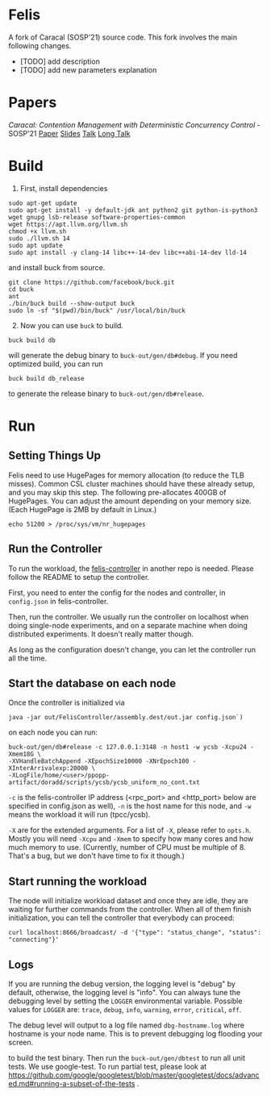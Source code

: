 # Felis

A fork of Caracal (SOSP'21) source code.
This fork involves the main following changes.
- [TODO] add description
- [TODO] add new parameters explanation


# Papers

*Caracal: Contention Management with Deterministic Concurrency Control* - SOSP'21 [Paper](https://dl.acm.org/doi/10.1145/3477132.3483591) [Slides](https://docs.google.com/presentation/d/1yTEkQ7fRucArBguChkD3p_b6TOoqPdAK_rfSb7DBwog/edit?usp=sharing) [Talk](https://youtu.be/QZ8sMvck654) [Long Talk](https://youtu.be/NUWl4dSfA1c)

Build
=====

1. First, install dependencies

```
sudo apt-get update
sudo apt-get install -y default-jdk ant python2 git python-is-python3 wget gnupg lsb-release software-properties-common
wget https://apt.llvm.org/llvm.sh
chmod +x llvm.sh
sudo ./llvm.sh 14
sudo apt update
sudo apt install -y clang-14 libc++-14-dev libc++abi-14-dev lld-14
```
and install buck from source.
```
git clone https://github.com/facebook/buck.git
cd buck
ant
./bin/buck build --show-output buck
sudo ln -sf "$(pwd)/bin/buck" /usr/local/bin/buck
```

2. Now you can use `buck` to build. 

```
buck build db
```

will generate the debug binary to `buck-out/gen/db#debug`. If you need
optimized build, you can run

```
buck build db_release
```

to generate the release binary to `buck-out/gen/db#release`.


Run
===

Setting Things Up
-----------------

Felis need to use HugePages for memory allocation (to reduce
the TLB misses). Common CSL cluster machines should have these already
setup, and you may skip this step. The following pre-allocates 400GB
of HugePages. You can adjust the amount depending on your memory
size. (Each HugePage is 2MB by default in Linux.)

```
echo 51200 > /proc/sys/vm/nr_hugepages
```

Run the Controller
----------------

To run the workload, the [felis-controller](https://github.com/doradd-rt/felis-controller) 
in another repo is needed. Please follow the README to setup the controller.

First, you need to enter the config for the nodes and controller, in
`config.json` in felis-controller.

Then, run the controller. We usually run the controller on localhost
when doing single-node experiments, and on a separate machine when
doing distributed experiments. It doesn't really matter though.

As long as the configuration doesn't change, you can let the controller
run all the time.

Start the database on each node
-------------------------------

Once the controller is initialized via 
```
java -jar out/FelisController/assembly.dest/out.jar config.json`)
```
on each node you can run:

```
buck-out/gen/db#release -c 127.0.0.1:3148 -n host1 -w ycsb -Xcpu24 -Xmem18G \
-XVHandleBatchAppend -XEpochSize10000 -XNrEpoch100 -XInterArrivalexp:20000 \
-XLogFile/home/<user>/ppopp-artifact/doradd/scripts/ycsb/ycsb_uniform_no_cont.txt
```

`-c` is the felis-controller IP address (<rpc_port> and <http_port>
below are specified in config.json as well), `-n` is the host name for
this node, and `-w` means the workload it will run (tpcc/ycsb).

`-X` are for the extended arguments. For a list of `-X`, please refer
to `opts.h`. Mostly you will need `-Xcpu` and `-Xmem` to specify how
many cores and how much memory to use. (Currently, number of CPU must
be multiple of 8. That's a bug, but we don't have time to fix it
though.)

Start running the workload
--------------------------

The node will initialize workload dataset and once they are idle, they
are waiting for further commands from the controller. When all of them
finish initialization, you can tell the controller that everybody can
proceed:

```
curl localhost:8666/broadcast/ -d '{"type": "status_change", "status": "connecting"}'
```

Logs
----

If you are running the debug version, the logging level is "debug" by
default, otherwise, the logging level is "info". You can always tune
the debugging level by setting the `LOGGER` environmental
variable. Possible values for `LOGGER` are: `trace`, `debug`, `info`,
`warning`, `error`, `critical`, `off`.

The debug level will output to a log file named `dbg-hostname.log`
where hostname is your node name. This is to prevent debugging log
flooding your screen.


to build the test binary. Then run the `buck-out/gen/dbtest` to run
all unit tests. We use google-test. To run partial test, please look
at
https://github.com/google/googletest/blob/master/googletest/docs/advanced.md#running-a-subset-of-the-tests
.
